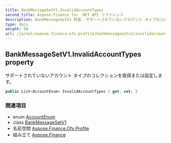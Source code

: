 ```yaml
---
title: BankMessageSetV1.InvalidAccountTypes
second_title: Aspose.Finance for .NET API リファレンス
description: BankMessageSetV1 財産. サポートされていないアカウント タイプのコレクションを取得または設定します
type: docs
weight: 50
url: /ja/net/aspose.finance.ofx.profile/bankmessagesetv1/invalidaccounttypes/
---
```

## BankMessageSetV1.InvalidAccountTypes property

サポートされていないアカウント タイプのコレクションを取得または設定します。

```csharp
public List<AccountEnum> InvalidAccountTypes { get; set; }
```

### 関連項目

* enum [AccountEnum](../../../aspose.finance.ofx/accountenum/)
* class [BankMessageSetV1](../)
* 名前空間 [Aspose.Finance.Ofx.Profile](../../bankmessagesetv1/)
* 組み立て [Aspose.Finance](../../../)


